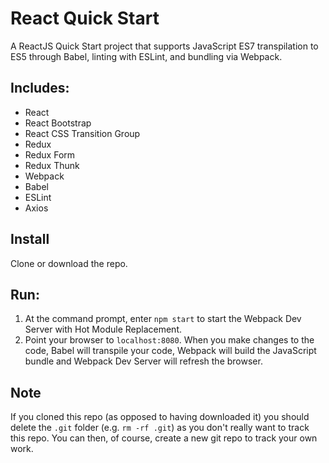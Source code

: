 # React Quick Start
A ReactJS Quick Start project that supports JavaScript ES7 transpilation to ES5 through Babel, linting with ESLint, and bundling via Webpack.

## Includes:
* React
* React Bootstrap
* React CSS Transition Group
* Redux
* Redux Form
* Redux Thunk
* Webpack
* Babel
* ESLint
* Axios

## Install
Clone or download the repo.

## Run:
1. At the command prompt, enter `npm start` to start the Webpack Dev Server with Hot Module Replacement.
1. Point your browser to `localhost:8080`. When you make changes to the code, Babel will transpile your code, Webpack will build the JavaScript bundle and Webpack Dev Server will refresh the browser.

## Note
If you cloned this repo (as opposed to having downloaded it) you should delete the `.git` folder (e.g. `rm -rf .git`) as you don't really want to track this repo. You can then, of course, create a new git repo to track your own work.